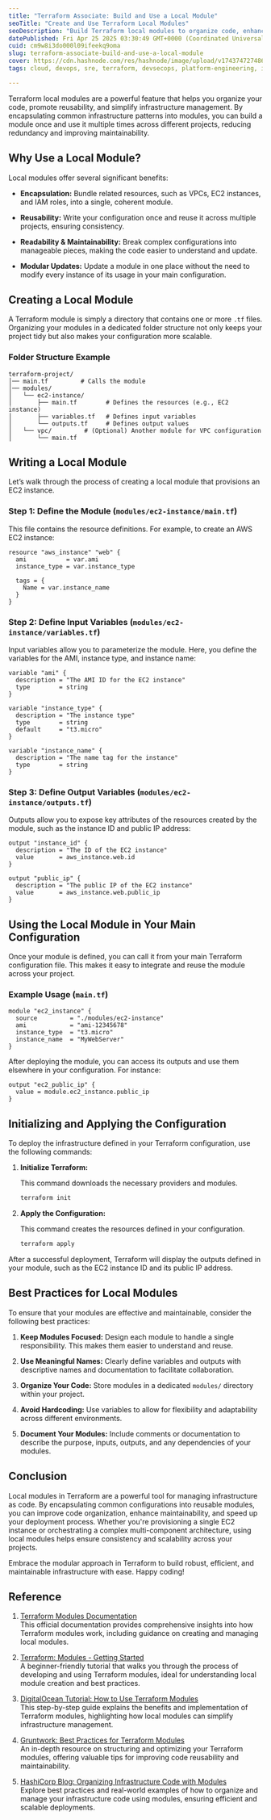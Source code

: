```yaml
---
title: "Terraform Associate: Build and Use a Local Module"
seoTitle: "Create and Use Terraform Local Modules"
seoDescription: "Build Terraform local modules to organize code, enhance reusability, and simplify infrastructure management for efficient deployments"
datePublished: Fri Apr 25 2025 03:30:49 GMT+0000 (Coordinated Universal Time)
cuid: cm9w8i3do000l09ifeekq9oma
slug: terraform-associate-build-and-use-a-local-module
cover: https://cdn.hashnode.com/res/hashnode/image/upload/v1743747274862/8ee6cf3a-58a9-460c-bb7c-36de30c88dee.png
tags: cloud, devops, sre, terraform, devsecops, platform-engineering, iac-infrastructure-as-code, terraform-associate

---
```


Terraform local modules are a powerful feature that helps you organize your code, promote reusability, and simplify infrastructure management. By encapsulating common infrastructure patterns into modules, you can build a module once and use it multiple times across different projects, reducing redundancy and improving maintainability.

## Why Use a Local Module?

Local modules offer several significant benefits:

* **Encapsulation:** Bundle related resources, such as VPCs, EC2 instances, and IAM roles, into a single, coherent module.
    
* **Reusability:** Write your configuration once and reuse it across multiple projects, ensuring consistency.
    
* **Readability & Maintainability:** Break complex configurations into manageable pieces, making the code easier to understand and update.
    
* **Modular Updates:** Update a module in one place without the need to modify every instance of its usage in your main configuration.
    

## Creating a Local Module

A Terraform module is simply a directory that contains one or more `.tf` files. Organizing your modules in a dedicated folder structure not only keeps your project tidy but also makes your configuration more scalable.

### Folder Structure Example

```plaintext
terraform-project/
│── main.tf         # Calls the module
│── modules/
│   └── ec2-instance/
│       ├── main.tf        # Defines the resources (e.g., EC2 instance)
│       ├── variables.tf   # Defines input variables
│       └── outputs.tf     # Defines output values
│   └── vpc/         # (Optional) Another module for VPC configuration
│       └── main.tf
```

## Writing a Local Module

Let’s walk through the process of creating a local module that provisions an EC2 instance.

### Step 1: Define the Module (`modules/ec2-instance/main.tf`)

This file contains the resource definitions. For example, to create an AWS EC2 instance:

```plaintext
resource "aws_instance" "web" {
  ami           = var.ami
  instance_type = var.instance_type

  tags = {
    Name = var.instance_name
  }
}
```

### Step 2: Define Input Variables (`modules/ec2-instance/variables.tf`)

Input variables allow you to parameterize the module. Here, you define the variables for the AMI, instance type, and instance name:

```plaintext
variable "ami" {
  description = "The AMI ID for the EC2 instance"
  type        = string
}

variable "instance_type" {
  description = "The instance type"
  type        = string
  default     = "t3.micro"
}

variable "instance_name" {
  description = "The name tag for the instance"
  type        = string
}
```

### Step 3: Define Output Variables (`modules/ec2-instance/outputs.tf`)

Outputs allow you to expose key attributes of the resources created by the module, such as the instance ID and public IP address:

```plaintext
output "instance_id" {
  description = "The ID of the EC2 instance"
  value       = aws_instance.web.id
}

output "public_ip" {
  description = "The public IP of the EC2 instance"
  value       = aws_instance.web.public_ip
}
```

## Using the Local Module in Your Main Configuration

Once your module is defined, you can call it from your main Terraform configuration file. This makes it easy to integrate and reuse the module across your project.

### Example Usage (`main.tf`)

```plaintext
module "ec2_instance" {
  source         = "./modules/ec2-instance"
  ami            = "ami-12345678"
  instance_type  = "t3.micro"
  instance_name  = "MyWebServer"
}
```

After deploying the module, you can access its outputs and use them elsewhere in your configuration. For instance:

```plaintext
output "ec2_public_ip" {
  value = module.ec2_instance.public_ip
}
```

## Initializing and Applying the Configuration

To deploy the infrastructure defined in your Terraform configuration, use the following commands:

1. **Initialize Terraform:**
    
    This command downloads the necessary providers and modules.
    
    ```sh
    terraform init
    ```
    
2. **Apply the Configuration:**
    
    This command creates the resources defined in your configuration.
    
    ```sh
    terraform apply
    ```
    

After a successful deployment, Terraform will display the outputs defined in your module, such as the EC2 instance ID and its public IP address.

## Best Practices for Local Modules

To ensure that your modules are effective and maintainable, consider the following best practices:

1. **Keep Modules Focused:** Design each module to handle a single responsibility. This makes them easier to understand and reuse.
    
2. **Use Meaningful Names:** Clearly define variables and outputs with descriptive names and documentation to facilitate collaboration.
    
3. **Organize Your Code:** Store modules in a dedicated `modules/` directory within your project.
    
4. **Avoid Hardcoding:** Use variables to allow for flexibility and adaptability across different environments.
    
5. **Document Your Modules:** Include comments or documentation to describe the purpose, inputs, outputs, and any dependencies of your modules.
    

## Conclusion

Local modules in Terraform are a powerful tool for managing infrastructure as code. By encapsulating common configurations into reusable modules, you can improve code organization, enhance maintainability, and speed up your deployment process. Whether you're provisioning a single EC2 instance or orchestrating a complex multi-component architecture, using local modules helps ensure consistency and scalability across your projects.

Embrace the modular approach in Terraform to build robust, efficient, and maintainable infrastructure with ease. Happy coding!

## Reference

1. [Terraform Modules Documentation](https://developer.hashicorp.com/terraform/language/modules)  
    This official documentation provides comprehensive insights into how Terraform modules work, including guidance on creating and managing local modules.
    
2. [Terraform: Modules - Getting Started](https://learn.hashicorp.com/tutorials/terraform/module)  
    A beginner-friendly tutorial that walks you through the process of developing and using Terraform modules, ideal for understanding local module creation and best practices.
    
3. [DigitalOcean Tutorial: How to Use Terraform Modules](https://www.digitalocean.com/community/tutorials/how-to-use-terraform-modules)  
    This step-by-step guide explains the benefits and implementation of Terraform modules, highlighting how local modules can simplify infrastructure management.
    
4. [Gruntwork: Best Practices for Terraform Modules](https://www.gruntwork.io/guides/terraform/best-practices-for-terraform-modules)  
    An in-depth resource on structuring and optimizing your Terraform modules, offering valuable tips for improving code reusability and maintainability.
    
5. [HashiCorp Blog: Organizing Infrastructure Code with Modules](https://www.hashicorp.com/resources/terraform-best-practices)  
    Explore best practices and real-world examples of how to organize and manage your infrastructure code using modules, ensuring efficient and scalable deployments.